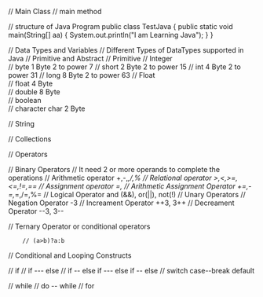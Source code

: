 // Main Class
// main method

// structure of Java Program
public class TestJava
{
    public static void main(String[] aa)
    {
        System.out.println("I am Learning Java");
    }
}

// Data Types and Variables
// Different Types of DataTypes supported in Java
// Primitive and Abstract
// Primitive 
// Integer			
// 	byte	1 Byte	2 to power 7
// 	short	2 Byte	2 to power 15
// 	int	4 Byte	2 to power 31
// 	long	8 Byte	2 to power 63
// Float			
// 	float	4 Byte	
// 	double	8 Byte	
// boolean			
// character	char	2 Byte	
						
// String 			
			
// Collections

// Operators

// Binary Operators
    // It need 2 or more operands to complete the operations 
        // Arithmetic operator +,-,*,/,%
        // Relational operator >,<,>=,<=,!=,==
        // Assignment operator =, 
        // Arithmetic Assignment Operator +=,-=,*=,/=,%=
        // Logical Operator and (&&), or(||), not(!)
// Unary Operators
        // Negation Operator   -3
        // Increament Operator ++3, 3++
        // Decreament Operator --3, 3--

// Ternary Operator or conditional operators

        // (a>b)?a:b


// Conditional and Looping Constructs 

// if
// if --- else
// if -- else if --- else if -- else
// switch case--break default


// while
// do -- while
//  for



